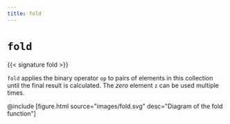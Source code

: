 ```yaml
---
title: fold
---
```


# `fold`

{{< signature fold >}}

`fold` applies the binary operator `op` to pairs of elements in this collection until the final result is calculated.
The _zero_ element `z` can be used multiple times.

@include [figure.html source="images/fold.svg" desc="Diagram of the fold function"]
